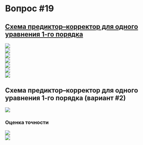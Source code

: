 # Вопрос #19

## [Схема предиктор–корректор для одного уравнения 1-го порядка](http://detc.ls.urfu.ru/assets/amath0031/lectures/predictor_ru.html)

<img src='README_files/0001.jpg' class='img-fluid'><br>
<img src='README_files/0002.jpg' class='img-fluid'><br>
<img src='README_files/0003.jpg' class='img-fluid'><br>
<img src='README_files/0004.jpg' class='img-fluid'><br>
<img src='README_files/0005.jpg' class='img-fluid'><br>
<img src='README_files/0006.jpg' class='img-fluid'><br>
<img src='README_files/0007.jpg' class='img-fluid'><br>

## Схема предиктор–корректор для одного уравнения 1-го порядка (вариант #2)

<img src='README_files/1.jpg' class='img-fluid'><br>

### Оценка точности

<img src='README_files/2.jpg' class='img-fluid'><br>
<img src='README_files/3.jpg' class='img-fluid'><br>
